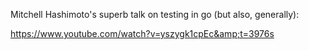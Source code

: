 Mitchell Hashimoto's superb talk on testing in go (but also, generally):

https://www.youtube.com/watch?v=yszygk1cpEc&amp;t=3976s
